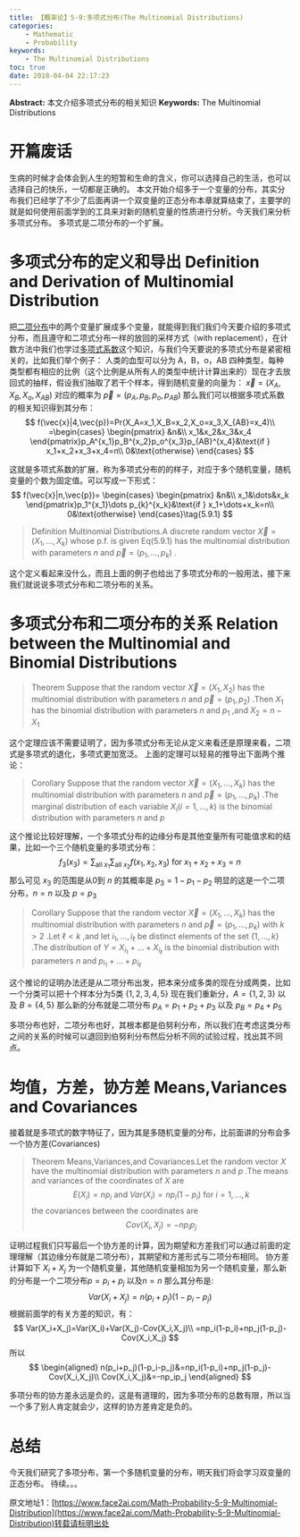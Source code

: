 ```yaml
---
title: 【概率论】5-9:多项式分布(The Multinomial Distributions)
categories:
    - Mathematic
    - Probability
keywords:
    - The Multinomial Distributions
toc: true
date: 2018-04-04 22:17:23
---
```


**Abstract:** 本文介绍多项式分布的相关知识
**Keywords:** The Multinomial Distributions

<!--more-->
# 开篇废话
生病的时候才会体会到人生的短暂和生命的含义，你可以选择自己的生活，也可以选择自己的快乐，一切都是正确的。
本文开始介绍多于一个变量的分布，其实分布我们已经学了不少了后面再讲一个双变量的正态分布本章就算结束了，主要学的就是如何使用前面学到的工具来对新的随机变量的性质进行分析。今天我们来分析多项式分布。
多项式是二项分布的一个扩展。
# 多项式分布的定义和导出 Definition and Derivation of Multinomial Distribution
把[二项分布](https://face2ai.com/Math-Probability-5-2-the-Bernoulli-and-Binomial-Distributions/)中的两个变量扩展成多个变量，就能得到我们我们今天要介绍的多项式分布，而且遵守和二项式分布一样的放回的采样方式（with replacement），在计数方法中我们也学过[多项式系数](https://face2ai.com/Math-Probability-1-3-Combinatorial-Methods/)这个知识，与我们今天要说的多项式分布是紧密相关的，比如我们举个例子：
人类的血型可以分为 A，B，o，AB 四种类型，每种类型都有相应的比例（这个比例是从所有人的类型中统计计算出来的）现在才去放回式的抽样，假设我们抽取了若干个样本，得到随机变量的向量为： $\vec{x}=(X_A,X_B,X_o,X_{AB})$  对应的概率为 $\vec{p}=(p_A,p_B,p_o,p_{AB})$ 那么我们可以根据多项式系数的相关知识得到其分布：
$$
f(\vec{x}|4,\vec{p})=Pr(X_A=x_1,X_B=x_2,X_o=x_3,X_{AB}=x_4)\\
=\begin{cases}
\begin{pmatrix}
&n&\\
x_1&x_2&x_3&x_4
\end{pmatrix}p_A^{x_1}p_B^{x_2}p_o^{x_3}p_{AB}^{x_4}&\text{if } x_1+x_2+x_3+x_4=n\\
0&\text{otherwise}
\end{cases}
$$

这就是多项式系数的扩展，称为多项式分布的的样子，对应于多个随机变量，随机变量的个数为固定值。可以写成一下形式：
$$
f(\vec{x}|n,\vec{p})=
\begin{cases}
\begin{pmatrix}
&n&\\
x_1&\dots&x_k
\end{pmatrix}p_1^{x_1}\dots p_{k}^{x_k}&\text{if } x_1+\dots+x_k=n\\
0&\text{otherwise}
\end{cases}\tag{5.9.1}
$$

>Definition Multinomial Distributions.A discrete random vector $\vec{X}=(X_1,\dots,X_k)$ whose p.f. is given Eq(5.9.1) has the multinomial distribution with parameters $n$ and $\vec{p}=(p_1,\dots,p_k)$ .

这个定义看起来没什么，而且上面的例子也给出了多项式分布的一般用法，接下来我们就说说多项式分布和二项分布的关系。
# 多项式分布和二项分布的关系 Relation between the Multinomial and Binomial Distributions
>Theorem Suppose that the random vector $\vec{X}=(X_1,X_2)$ has the multinomial distribution with parameters $n$ and $\vec{p}=(p_1,p_2)$ .Then $X_1$ has the binomial distribution with parameters $n$ and $p_1$ ,and $X_2=n-X_1$

这个定理应该不需要证明了，因为多项式分布无论从定义来看还是原理来看，二项式是多项式的退化，多项式更加宽泛。
上面的定理可以轻易的推导出下面两个推论：

>Corollary Suppose that the random vector $\vec{X}=(X_1,\dots,X_k)$ has the multinomial distribution with parameters $n$ and $\vec{p}=(p_1,\dots,p_k)$ .The marginal distribution of each variable $X_i(i=1,\dots,k)$ is the binomial distribution with parameters $n$ and $p$

这个推论比较好理解，一个多项式分布的边缘分布是其他变量所有可能值求和的结果，比如一个三个随机变量的多项式分布：
$$
f_3(x_3)=\sum_{\text{all }x_1}\sum_{\text{all }x_2}f(x_1,x_2,x_3)\text{ for }x_1+x_2+x_3=n
$$
那么可见 $x_3$ 的范围是从0到 $n$ 的其概率是 $p_3=1-p_1-p_2$ 明显的这是一个二项分布，$n=n$ 以及 $p=p_3$

>Corollary Suppose that the random vector $\vec{X}=(X_1,\dots,X_k)$ has the multinomial distribution with parameters $n$ and $\vec{p}=(p_1,\dots,p_k)$ with $k > 2$ .Let $\ell<k$ ,and let  $i_1,\dots,i_{\ell}$  be distinct elements of the set $\{1,\dots,k\}$ .The distribution of $Y=X_{i_1}+\dots+X_{i_{\ell}}$ is the binomial distribution with parameters $n$ and $p_{i_1}+\dots+p_{i_{\ell}}$

这个推论的证明办法还是从二项分布出发，把本来分成多类的现在分成两类，比如一个分类可以把十个样本分为5类 $\{1,2,3,4,5\}$ 现在我们重新分，$A=\{1,2,3\}$ 以及 $B=\{4,5\}$ 那么新的分布就是二项分布 $p_A=p_1+p_2+p_3$ 以及 $p_B=p_4+p_5$

多项分布也好，二项分布也好，其根本都是伯努利分布，所以我们在考虑这类分布之间的关系的时候可以退回到伯努利分布然后分析不同的试验过程，找出其不同点。
# 均值，方差，协方差 Means,Variances and Covariances
接着就是多项式的数字特征了，因为其是多随机变量的分布，比前面讲的分布会多一个协方差(Covariances)
>Theorem Means,Variances,and Covariances.Let the random vector $X$ have the multinomial distribution with parameters $n$ and $p$ .The means and variances of the coordinates of $X$ are
$$
E(X_i)=np_i\text{ and } Var(X_i)=np_i(1-p_i)\text{ for }i=1,\dots,k
$$
the covariances between the coordinates are
$$
Cov(X_i,X_j)=-np_ip_j
$$

证明过程我们只写最后一个协方差的计算，因为期望和方差我们可以通过前面的定理理解（其边缘分布就是二项分布），其期望和方差形式与二项分布相同。
协方差计算如下
$X_i+X_j$ 为一个随机变量，其他随机变量相加为另一个随机变量，那么新的分布是一个二项分布$p=p_i+p_j$ 以及$n=n$ 那么其分布是:
$$
Var(X_i+X_j)=n(p_i+p_j)(1-p_i-p_j)
$$
根据前面学的有关方差的知识，有：
$$
Var(X_i+X_j)=Var(X_i)+Var(X_j)-Cov(X_i,X_j)\\
=np_i(1-p_i)+np_j(1-p_j)-Cov(X_i,X_j)
$$
所以
$$
\begin{aligned}
n(p_i+p_j)(1-p_i-p_j)&=np_i(1-p_i)+np_j(1-p_j)-Cov(X_i,X_j)\\
Cov(X_i,X_j)&=-np_ip_j
\end{aligned}
$$

多项分布的协方差永远是负的，这是有道理的，因为多项分布的总数有限，所以当一个多了别人肯定就会少，这样的协方差肯定是负的。
# 总结
今天我们研究了多项分布，第一个多随机变量的分布，明天我们将会学习双变量的正态分布。
待续。。。





原文地址1：[https://www.face2ai.com/Math-Probability-5-9-Multinomial-Distribution](https://www.face2ai.com/Math-Probability-5-9-Multinomial-Distribution)转载请标明出处
